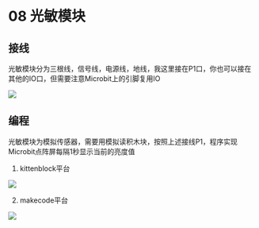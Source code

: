 # 08 光敏模块

## 接线

光敏模块分为三根线，信号线，电源线，地线，我这里接在P1口，你也可以接在其他的IO口，但需要注意Microbit上的引脚复用IO

![](https://s2.ax1x.com/2019/09/02/nC85cR.jpg)

## 编程

光敏模块为模拟传感器，需要用模拟读积木块，按照上述接线P1，程序实现Microbit点阵屏每隔1秒显示当前的亮度值  

1. kittenblock平台

![](https://s2.ax1x.com/2019/09/02/nPATlF.jpg)  

2. makecode平台   

![](https://s2.ax1x.com/2019/09/02/nPE4HA.jpg)  



